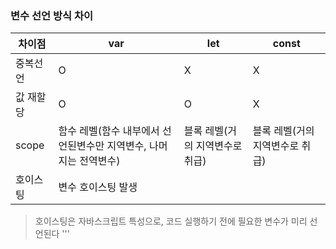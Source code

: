 


### 변수 선언 방식 차이
| 차이점 | var | let | const |
|--|--|--|--|
| 중복선언 | O | X | X |
| 값 재할당 | O | O | X |
| scope | 함수 레벨(함수 내부에서 선언된변수만 지역변수, 나머지는 전역변수) | 블록 레벨(거의 지역변수로 취급) | 블록 레벨(거의 지역변수로 취급)|
| 호이스팅 | 변수 호이스팅 발생 | | |

> 호이스팅은 자바스크립트 특성으로, 코드 실행하기 전에 필요한 변수가 미리 선언된다
'''
<!--stackedit_data:
eyJoaXN0b3J5IjpbMTQ1Nzg5NDg5OF19
-->